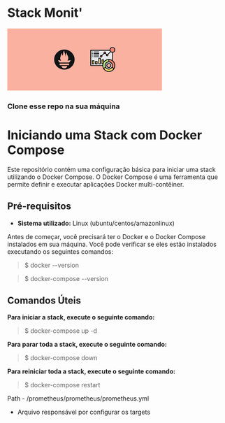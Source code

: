 # Stack Monit'

![alt text](image.png)

### Clone esse repo na sua máquina


# Iniciando uma Stack com Docker Compose

Este repositório contém uma configuração básica para iniciar uma stack utilizando o Docker Compose. O Docker Compose é uma ferramenta que permite definir e executar aplicações Docker multi-contêiner.

## Pré-requisitos

- **Sistema utilizado:** Linux (ubuntu/centos/amazonlinux)

Antes de começar, você precisará ter o Docker e o Docker Compose instalados em sua máquina. Você pode verificar se eles estão instalados executando os seguintes comandos:


>$ docker --version

>$ docker-compose --version

## Comandos Úteis 

**Para iniciar a stack, execute o seguinte comando:**

>$ docker-compose up -d

**Para parar toda a stack, execute o seguinte comando:**

>$ docker-compose down

**Para reiniciar toda a stack, execute o seguinte comando:**

>$ docker-compose restart


Path - /prometheus/prometheus/prometheus.yml
 - Arquivo responsável por configurar os targets